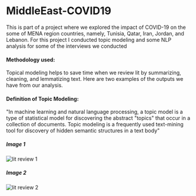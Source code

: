 # MiddleEast-COVID19

This is part of a project where we explored the impact of COVID-19 on the some of MENA region countries, namely, Tunisia, Qatar, Iran, Jordan, and Lebanon. For this project I conducted topic modeling and some NLP analysis for some of the interviews we conducted

#### Methodology used:
Topical modeling helps to save time when we review lit by summarizing, cleaning, and lemmatizing text. Here are two examples of the outputs we have from our analysis.

#### Definition of Topic Modeling:
"In machine learning and natural language processing, a topic model is a type of statistical model for discovering the abstract "topics" that occur in a collection of documents. Topic modeling is a frequently used text-mining tool for discovery of hidden semantic structures in a text body"

##### Image 1 
![lit review 1](https://user-images.githubusercontent.com/8080063/116752273-5689d800-a9d3-11eb-9a70-4a88a5489387.png)


##### Image 2
![lit review 2](https://user-images.githubusercontent.com/8080063/116752289-5e497c80-a9d3-11eb-982f-8d3d0eeb1ee9.png)


